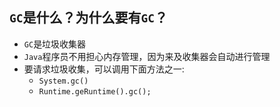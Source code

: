 ## `GC`是什么？为什么要有`GC`？

- `GC`是垃圾收集器
- `Java`程序员不用担心内存管理，因为来及收集器会自动进行管理
- 要请求垃圾收集，可以调用下面方法之一:
  - `System.gc()`
  - `Runtime.geRuntime().gc();`